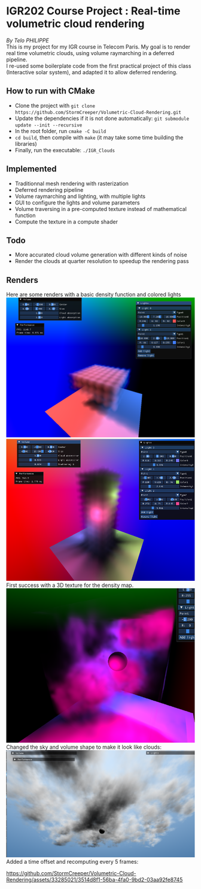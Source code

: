 # IGR202 Course Project : Real-time volumetric cloud rendering
*By Telo PHILIPPE*  
This is my project for my IGR course in Telecom Paris. My goal is to render real time volumetric clouds, using volume raymarching in a deferred pipeline.  
I re-used some boilerplate code from the first practical project of this class (Interactive solar system), and adapted it to allow deferred rendering.

## How to run with CMake
- Clone the project with `git clone https://github.com/StormCreeper/Volumetric-Cloud-Rendering.git`
- Update the dependencies if it is not done automatically: `git submodule update --init --recursive`
- In the root folder,  run `cmake -C build`
- `cd build`, then compile with `make` (it may take some time building the libraries)
- Finally, run the executable: `./IGR_Clouds`

## Implemented
- Traditionnal mesh rendering with rasterization
- Deferred rendering pipeline
- Volume raymarching and lighting, with multiple lights
- GUI to configure the lights and volume parameters
- Volume traversing in a pre-computed texture instead of mathematical function
- Compute the texture in a compute shader
## Todo
- More accurated cloud volume generation with different kinds of noise
- Render the clouds at quarter resolution to speedup the rendering pass
## Renders
Here are some renders with a basic density function and colored lights  
![Render 1](images/Render1.png)  
![Render 2](images/Render2.png)  
First success with a 3D texture for the density map.  
![Render 3](images/computed.png)  
Changed the sky and volume shape to make it look like clouds:  
![Render 4](images/clouds.png)
Added a time offset and recomputing every 5 frames:  

https://github.com/StormCreeper/Volumetric-Cloud-Rendering/assets/33285021/3514d8f1-56ba-4fa0-9bd2-03aa92fe8745

